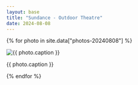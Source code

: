 ```yaml
---
layout: base
title: "Sundance - Outdoor Theatre"
date: 2024-08-08
---
```


{% for photo in site.data["photos-20240808"] %}
  <div>
    <img src="{{ site.baseurl }}/photos/{{ photo.file }}" alt="{{ photo.caption }}">
    <p>{{ photo.caption }}</p>
  </div>
{% endfor %}

